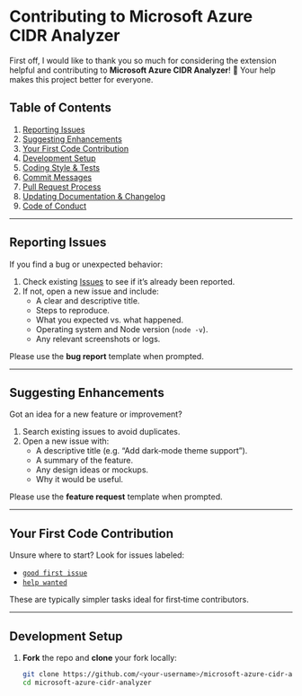 # Contributing to Microsoft Azure CIDR Analyzer

First off, I would like to thank you so much for considering the extension helpful and contributing to **Microsoft Azure CIDR Analyzer**! 🎉 Your help makes this project better for everyone.


## Table of Contents

1. [Reporting Issues](#reporting-issues)  
2. [Suggesting Enhancements](#suggesting-enhancements)  
3. [Your First Code Contribution](#your-first-code-contribution)  
4. [Development Setup](#development-setup)  
5. [Coding Style & Tests](#coding-style--tests)  
6. [Commit Messages](#commit-messages)  
7. [Pull Request Process](#pull-request-process)  
8. [Updating Documentation & Changelog](#updating-documentation--changelog)  
9. [Code of Conduct](#code-of-conduct)  

---

## Reporting Issues

If you find a bug or unexpected behavior:

1. Check existing [Issues](https://github.com/elelabdev/microsoft-azure-cidr-analyzer/issues) to see if it’s already been reported.  
2. If not, open a new issue and include:
   - A clear and descriptive title.
   - Steps to reproduce.
   - What you expected vs. what happened.
   - Operating system and Node version (`node -v`).
   - Any relevant screenshots or logs.

Please use the **bug report** template when prompted.

---

## Suggesting Enhancements

Got an idea for a new feature or improvement?

1. Search existing issues to avoid duplicates.  
2. Open a new issue with:
   - A descriptive title (e.g. “Add dark‑mode theme support”).
   - A summary of the feature.
   - Any design ideas or mockups.
   - Why it would be useful.

Please use the **feature request** template when prompted.

---

## Your First Code Contribution

Unsure where to start? Look for issues labeled:
- [`good first issue`](https://github.com/elelabdev/microsoft-azure-cidr-analyzer/labels/good%20first%20issue)
- [`help wanted`](https://github.com/elelabdev/microsoft-azure-cidr-analyzer/labels/help%20wanted)

These are typically simpler tasks ideal for first‑time contributors.

---

## Development Setup

1. **Fork** the repo and **clone** your fork locally:
   ```bash
   git clone https://github.com/<your‑username>/microsoft-azure-cidr-analyzer.git
   cd microsoft-azure-cidr-analyzer
